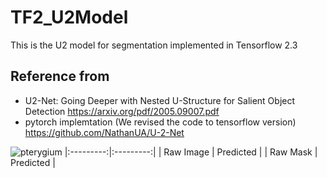 # TF2_U2Model
This is the U2 model for segmentation implemented in Tensorflow 2.3



## Reference from 
- U2-Net: Going Deeper with Nested U-Structure for Salient Object Detection
  https://arxiv.org/pdf/2005.09007.pdf
- pytorch implemtation (We revised the code to tensorflow version)
  https://github.com/NathanUA/U-2-Net





![pterygium](https://github.com/soxHenry433/TF2_U2Model/blob/master/Test/1D0734605CB1FF86A792C14BB6A794616FA37246-HR-20181122_0.png "Predicted images")
|:---------:|:---------:|
| Raw Image | Predicted | 
| Raw Mask  | Predicted |
